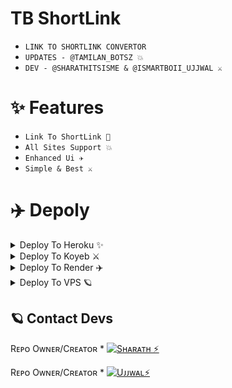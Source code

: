 # TB ShortLink 

- ``LINK TO SHORTLINK CONVERTOR ``
- ``UPDATES - @TAMILAN_BOTSZ 💥``
- ``DEV - @SHARATHITSISME & @ISMARTBOII_UJJWAL ⚔️`` 


# ✨ Features

- `` Link To ShortLink 🔗 ``
- `` All Sites Support 💥 ``
- `` Enhanced Ui ✈️ ``
- `` Simple & Best ⚔️ ``

# ✈️ Depoly 

<details><summary>Deploy To Heroku ✨</summary>
<p>
<br>
<a href="https://heroku.com/deploy?template=https://github.com/TamilanBotsZ/TB_ShortLink_Convertor">
  <img src="https://www.herokucdn.com/deploy/button.svg" alt="Deploy To Heroku">
</a>
</p>
</details>

<details><summary>Deploy To Koyeb ⚔️</summary>
<br>
<b>The fastest way to deploy the application is to click the Deploy to Koyeb button below.</b>
<br>
<br>

[![Deploy to Koyeb ✨](https://www.koyeb.com/static/images/deploy/button.svg)](https://app.koyeb.com/deploy?type=git&repository=github.com/TamilanBotsZ/TB_ShortLink_Convertor=main&name=Shortlink)
</details>



<details><summary>Deploy To Render ✈️</summary>
<p>
<br>
<br>
<br>
<a href="https://render.com/deploy?repo=https://github.com/TamilanBotsZ/TB_ShortLink_Convertor">
<img src="https://render.com/images/deploy-to-render-button.svg" alt="Deploy to Render">
</a>
</details>

<details><summary>Deploy To VPS 🪐</summary>
<p>
<pre>
<code>git clone https://github.com/TamilanBotsZ/TB_ShortLink_Convertor
cd TB_ShortLink_Convertor
pip3 install -U -r requirements.txt
python3 bot.py</code>
</pre>
Don't forget to edit configs.py with variables as given below then run bot
</p>
</details>

## 🪐 Contact Devs 

Rᴇᴘᴏ Oᴡɴᴇʀ/Cʀᴇᴀᴛᴏʀ * [![Sʜᴀʀᴀᴛʜ ⚡](https://img.shields.io/static/v1?label=Sʜᴀʀᴀᴛʜ⚡&message=devs&color=critical)](https://telegram.dog/Sharathitsisme)

Rᴇᴘᴏ Oᴡɴᴇʀ/Cʀᴇᴀᴛᴏʀ * [![Uᴊᴊᴡᴀʟ⚡](https://img.shields.io/static/v1?label=Uᴊᴊᴡᴀʟ⚡&message=devs&color=critical)](https://telegram.dog/iSmartBoii_Ujjwal)
